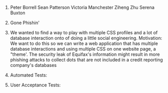1. Peter Borrell 
	Sean Patterson 
	Victoria Manchester 
	Ziheng Zhu 
	Serena Buxton
2.  Gone Phishin'

3. We wanted to find a way to play with multiple CSS profiles and a lot of database interaction onto of doing a little social engineering. Motivation: We want to do this so we can write a web application that has multiple database interactions and using multiple CSS on one website page, a "theme'. The security leak of Equifax's information might result in more phishing attacks to collect dots that are not included in a credit reporting company's databases

4.  Automated Tests:

5.  User Acceptance Tests: